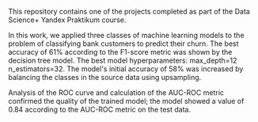 This repository contains one of the projects completed as part of the Data Science+ Yandex Praktikum course. 

In this work, we applied three classes of machine learning models to the problem of classifying bank customers to predict their churn. The best accuracy of 61% according to the F1-score metric was shown by the decision tree model. The best model hyperparameters: max_depth=12 n_estimators=32. The model's initial accuracy of 58% was increased by balancing the classes in the source data using upsampling. 

Analysis of the ROC curve and calculation of the AUC-ROC metric confirmed the quality of the trained model; the model showed a value of 0.84 according to the AUC-ROC metric on the test data. 
